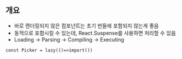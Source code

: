 ## 개요
- 바로 렌더링되지 않은 컴포넌트는 초기 번들에 포함되지 않는게 좋음
- 동적으로 포함시킬 수 있는데, React.Suspense를 사용하면 처리할 수 있음
- Loading -> Parsing -> Compiling -> Executing
```
const Picker = lazy(()=>import())
```